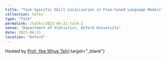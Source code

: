 ```yaml
---
title: "Task-Specific Skill Localization in Fine-tuned Language Models"
collection: talks
type: "Talk"
permalink: /talks/2023-04-21-talk-1
venue: "Department of Statistics, Oxford University"
date: 2023-04-21
location: "Oxford"
---
```


Hosted by [Prof. Yee Whye Teh](https://www.stats.ox.ac.uk/~teh/){:target="_blank"}
